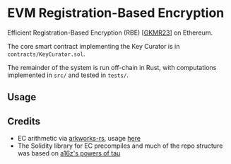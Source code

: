 # EVM Registration-Based Encryption

Efficient Registration-Based Encryption (RBE) [[GKMR23](eprint.iacr.org/2022/1505)] on Ethereum.

The core smart contract implementing the Key Curator is in `contracts/KeyCurator.sol`.

The remainder of the system is run off-chain in Rust, with computations implemented in `src/` and tested in `tests/`.

## Usage

## Credits

- EC arithmetic via [arkworks-rs](https://github.com/arkworks-rs), usage [here](https://github.com/Pratyush/algebra-intro)
- The Solidity library for EC precompiles and much of the repo structure was based on [a16z's powers of tau](https://github.com/a16z/evm-powers-of-tau/tree/master)